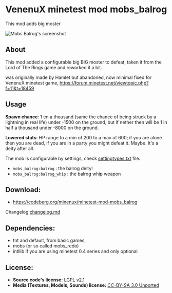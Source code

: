 # VenenuX minetest mod mobs_balrog

This mod adds big moster

![Mobs Balrog's screenshot](screenshot.png)  

## About 

This mod added a configurable big BIG moster to defeat, 
taken it from the Lord of The Rings game and reworked it a bit.

was originally made by Hamlet but abandoned, now minimal fixed 
for VenenuX minetest game, https://forum.minetest.net/viewtopic.php?f=11&t=18459

## Usage

**Spawn chance**: 1 en a thousand (same the chance of being struck 
by a lightning in real life) under -1500 on the ground, but if nether then 
will be 1 in half a thousand under -8000 on the ground.

**Lowered stats**: HP range to a min of 200 to a max of 600; if you are 
alone then you are dead, if you are in a party you might defeat it. 
Maybe. It's a deity after all.

The mob is configurable by settings, check [settingtypes.txt](settingtypes.txt) file.

* `mobs_balrog:balrog` : the balrog deity!
* `mobs_balrog:balrog_whip` : the balrog whip weapon

## Download: 

* https://codeberg.org/minenux/minetest-mod-mobs_balrog

Changelog [changelog.md](changelog.md)

## Dependencies: 

* tnt and default, from basic games, 
* mobs (or so called mobs_redo)
* intllib if you are using minetest 0.4 series and only optional

## License: 

* **Source code's license:** [LGPL v2.1][1]  
* **Media (Textures, Models, Sounds) license:** [CC-BY-SA 3.0 Unported][2]

[1]: https://www.gnu.org/licenses/old-licenses/lgpl-2.1.en.html
[2]: https://creativecommons.org/licenses/by-sa/3.0/
[3]: https://github.com/minetest/minetest_game
[4]: https://forum.minetest.net/viewtopic.php?t=9917
